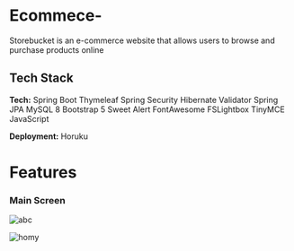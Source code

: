# Ecommece-

Storebucket is an e-commerce website that allows users to browse and purchase products online
## Tech Stack

**Tech:**   Spring Boot
            Thymeleaf
            Spring Security
            Hibernate Validator
            Spring JPA
            MySQL 8
            Bootstrap 5
            Sweet Alert
            FontAwesome
            FSLightbox
            TinyMCE
            JavaScript

**Deployment:** Horuku

# Features
### Main Screen

![abc](https://github.com/Ldass2000/Ecommece-Storebucket/assets/83582883/ea36cb09-bf37-40c2-b5b5-8f59f151d572)

![homy](https://github.com/Ldass2000/Ecommece-Storebucket/assets/83582883/600725a0-65b4-4428-9bb3-90e39147ec6b)




